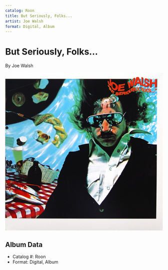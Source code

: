 ```yaml
---
catalog: Roon
title: But Seriously, Folks...
artist: Joe Walsh
format: Digital, Album
---
```


# But Seriously, Folks...

By Joe Walsh

![](../../assets/albumcovers/Joe_Walsh-But_Seriously__Folks.png)

## Album Data

- Catalog #: Roon
- Format: Digital, Album

